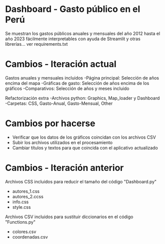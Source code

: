 
# Dashboard - Gasto público en el Perú

Se muestran los gastos públicos anuales y mensuales del año 2012 hasta el año 2023 fácilmente interpretables con ayuda de Streamlit y otras librerías... ver requirements.txt

# Cambios - Iteración actual
Gastos anuales y mensuales incluidos
-Página principal: Selección de años encima del mapa
-Gráficas de gasto: Selección de años encima de los gráficos
-Comparativos: Selección de años y meses incluido

Refactorización extra
-Archivos python: Graphics, Map_loader y Dashboard
-Carpetas: CSS, Gasto-Anual, Gasto-Mensual, Other

# Cambios por hacerse
- Verificar que los datos de los gráficos coincidan con los archivos CSV
- Subir los archivos utilizados en el procesamiento
- Cambiar títulos y textos para que coincida con el aplicativo actualizado

# Cambios - Iteración anterior
Archivos CSS incluidos para reducir el tamaño del código "Dashboard.py"
- autores_1.css 
- autores_2.ccss
- info.css 
- style.css

Archivos CSV incluidos para sustituir diccionarios en el código "Functions.py"
- colores.csv 
- coordenadas.csv 
